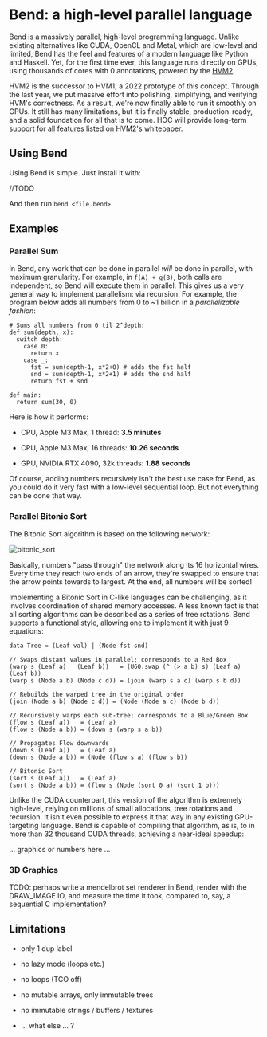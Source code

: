 # Bend: a high-level parallel language

Bend is a massively parallel, high-level programming language. Unlike existing
alternatives like CUDA, OpenCL and Metal, which are low-level and limited, Bend
has the feel and features of a modern language like Python and Haskell. Yet, for
the first time ever, this language runs directly on GPUs, using
thousands of cores with 0 annotations, powered by the [HVM2](https://github.com/HigherOrderCO/HVM).

HVM2 is the successor to HVM1, a 2022 prototype of this concept. Through the
last year, we put massive effort into polishing, simplifying, and verifying
HVM's correctness. As a result, we're now finally able to run it smoothly on
GPUs. It still has many limitations, but it is finally stable, production-ready,
and a solid foundation for all that is to come. HOC will provide long-term
support for all features listed on HVM2's whitepaper.

## Using Bend

Using Bend is simple. Just install it with:

//TODO

And then run `bend <file.bend>`.

## Examples

### Parallel Sum

In Bend, any work that can be done in parallel *will* be done in parallel, with
maximum granularity. For example, in `f(A) + g(B)`, both calls are independent,
so Bend will execute them in parallel. This gives us a very general way to
implement parallelism: via recursion. For example, the program below adds all
numbers from 0 to ~1 billion in a *parallelizable fashion*:

```
# Sums all numbers from 0 til 2^depth:
def sum(depth, x):
  switch depth:
    case 0:
      return x
    case _:
      fst = sum(depth-1, x*2+0) # adds the fst half
      snd = sum(depth-1, x*2+1) # adds the snd half
      return fst + snd
    
def main:
  return sum(30, 0)
```

Here is how it performs:

- CPU, Apple M3 Max, 1 thread: **3.5 minutes**

- CPU, Apple M3 Max, 16 threads: **10.26 seconds**

- GPU, NVIDIA RTX 4090, 32k threads: **1.88 seconds**

Of course, adding numbers recursively isn't the best use case for Bend, as you
could do it very fast with a low-level sequential loop. But not everything can
be done that way. 

### Parallel Bitonic Sort

The Bitonic Sort algorithm is based on the following network:

![bitonic_sort](https://upload.wikimedia.org/wikipedia/commons/thumb/b/bd/BitonicSort1.svg/1686px-BitonicSort1.svg.png)

Basically, numbers "pass through" the network along its 16 horizontal wires.
Every time they reach two ends of an arrow, they're swapped to ensure that the
arrow points towards to largest. At the end, all numbers will be sorted!

Implementing a Bitonic Sort in C-like languages can be challenging, as it
involves coordination of shared memory accesses. A less known fact is that all
sorting algorithms can be described as a series of tree rotations. Bend supports
a functional style, allowing one to implement it with just 9 equations:

```
data Tree = (Leaf val) | (Node fst snd)

// Swaps distant values in parallel; corresponds to a Red Box
(warp s (Leaf a)   (Leaf b))   = (U60.swap (^ (> a b) s) (Leaf a) (Leaf b))
(warp s (Node a b) (Node c d)) = (join (warp s a c) (warp s b d))

// Rebuilds the warped tree in the original order
(join (Node a b) (Node c d)) = (Node (Node a c) (Node b d))

// Recursively warps each sub-tree; corresponds to a Blue/Green Box
(flow s (Leaf a))   = (Leaf a)
(flow s (Node a b)) = (down s (warp s a b))

// Propagates Flow downwards
(down s (Leaf a))   = (Leaf a)
(down s (Node a b)) = (Node (flow s a) (flow s b))

// Bitonic Sort
(sort s (Leaf a))   = (Leaf a)
(sort s (Node a b)) = (flow s (Node (sort 0 a) (sort 1 b)))
```

Unlike the CUDA counterpart, this version of the algorithm is extremely
high-level, relying on millions of small allocations, tree rotations and
recursion. It isn't even possible to express it that way in any existing
GPU-targeting language. Bend is capable of compiling that algorithm, as is, 
to in more than 32 thousand CUDA threads, achieving a near-ideal speedup:

... graphics or numbers here ...

### 3D Graphics

TODO: perhaps write a mendelbrot set renderer in Bend, render with the
DRAW_IMAGE IO, and measure the time it took, compared to, say, a sequential C
implementation?

## Limitations

- only 1 dup label

- no lazy mode (loops etc.)

- no loops (TCO off)

- no mutable arrays, only immutable trees

- no immutable strings / buffers / textures

- ... what else ... ?
